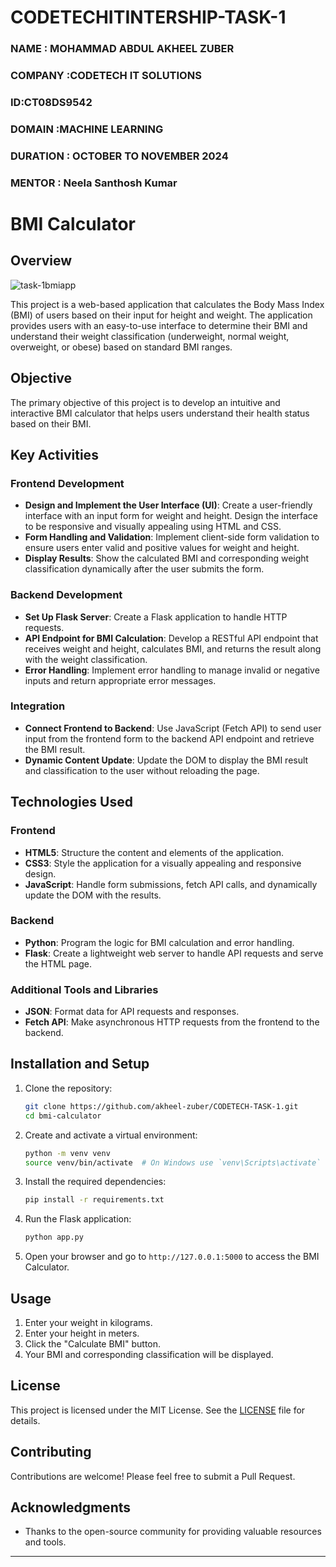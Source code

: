 # CODETECHITINTERSHIP-TASK-1
### NAME : MOHAMMAD ABDUL AKHEEL ZUBER
### COMPANY :CODETECH IT SOLUTIONS
### ID:CT08DS9542
### DOMAIN :MACHINE LEARNING
### DURATION : OCTOBER TO NOVEMBER 2024
### MENTOR : Neela Santhosh Kumar 
# BMI Calculator

## Overview
![task-1bmiapp](https://github.com/user-attachments/assets/aa69eb75-da06-4ef4-8326-459391ed7d2e)


This project is a web-based application that calculates the Body Mass Index (BMI) of users based on their input for height and weight. The application provides users with an easy-to-use interface to determine their BMI and understand their weight classification (underweight, normal weight, overweight, or obese) based on standard BMI ranges.

## Objective

The primary objective of this project is to develop an intuitive and interactive BMI calculator that helps users understand their health status based on their BMI.

## Key Activities

### Frontend Development

- **Design and Implement the User Interface (UI)**: Create a user-friendly interface with an input form for weight and height. Design the interface to be responsive and visually appealing using HTML and CSS.
- **Form Handling and Validation**: Implement client-side form validation to ensure users enter valid and positive values for weight and height.
- **Display Results**: Show the calculated BMI and corresponding weight classification dynamically after the user submits the form.

### Backend Development

- **Set Up Flask Server**: Create a Flask application to handle HTTP requests.
- **API Endpoint for BMI Calculation**: Develop a RESTful API endpoint that receives weight and height, calculates BMI, and returns the result along with the weight classification.
- **Error Handling**: Implement error handling to manage invalid or negative inputs and return appropriate error messages.

### Integration

- **Connect Frontend to Backend**: Use JavaScript (Fetch API) to send user input from the frontend form to the backend API endpoint and retrieve the BMI result.
- **Dynamic Content Update**: Update the DOM to display the BMI result and classification to the user without reloading the page.

## Technologies Used

### Frontend

- **HTML5**: Structure the content and elements of the application.
- **CSS3**: Style the application for a visually appealing and responsive design.
- **JavaScript**: Handle form submissions, fetch API calls, and dynamically update the DOM with the results.

### Backend

- **Python**: Program the logic for BMI calculation and error handling.
- **Flask**: Create a lightweight web server to handle API requests and serve the HTML page.

### Additional Tools and Libraries

- **JSON**: Format data for API requests and responses.
- **Fetch API**: Make asynchronous HTTP requests from the frontend to the backend.

## Installation and Setup

1. Clone the repository:
    ```bash
    git clone https://github.com/akheel-zuber/CODETECH-TASK-1.git
    cd bmi-calculator
    ```

2. Create and activate a virtual environment:
    ```bash
    python -m venv venv
    source venv/bin/activate  # On Windows use `venv\Scripts\activate`
    ```

3. Install the required dependencies:
    ```bash
    pip install -r requirements.txt
    ```

4. Run the Flask application:
    ```bash
    python app.py
    ```

5. Open your browser and go to `http://127.0.0.1:5000` to access the BMI Calculator.

## Usage

1. Enter your weight in kilograms.
2. Enter your height in meters.
3. Click the "Calculate BMI" button.
4. Your BMI and corresponding classification will be displayed.

## License

This project is licensed under the MIT License. See the [LICENSE](LICENSE) file for details.

## Contributing

Contributions are welcome! Please feel free to submit a Pull Request.

## Acknowledgments

- Thanks to the open-source community for providing valuable resources and tools.

---


